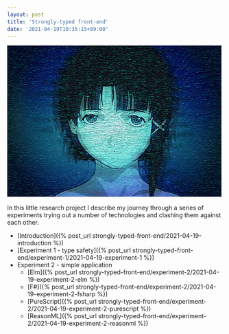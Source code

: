 ```yaml
---
layout: post
title: 'Strongly-typed front-end'
date: '2021-04-19T10:35:15+09:00'
---
```


<img src="/images/strongly-typed-front-end/serial_experiments_lain.gif" loading="lazy" alt="Serial experiments Lain">

In this little research project I describe my journey through a series of experiments trying out a number of technologies and clashing them against each other.

* [Introduction]({% post_url strongly-typed-front-end/2021-04-19-introduction %})
* [Experiment 1 - type safety]({% post_url strongly-typed-front-end/experiment-1/2021-04-19-experiment-1 %})
* Experiment 2 - simple application
  * [Elm]({% post_url strongly-typed-front-end/experiment-2/2021-04-19-experiment-2-elm %})
  * [F#]({% post_url strongly-typed-front-end/experiment-2/2021-04-19-experiment-2-fsharp %})
  * [PureScript]({% post_url strongly-typed-front-end/experiment-2/2021-04-19-experiment-2-purescript %})
  * [ReasonML]({% post_url strongly-typed-front-end/experiment-2/2021-04-19-experiment-2-reasonml %})
